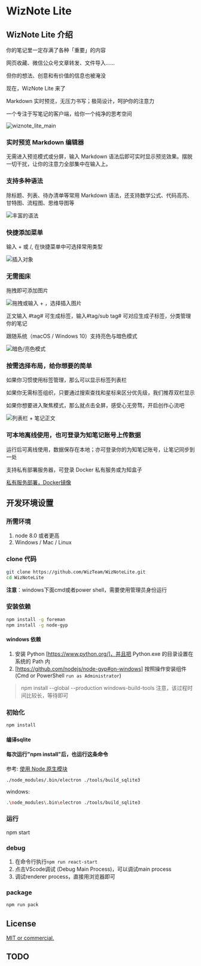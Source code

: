 # WizNote Lite

## WizNote Lite 介绍

你的笔记里一定存满了各种「重要」的内容

网页收藏、微信公众号文章转发、文件导入……

但你的想法、创意和有价值的信息也被淹没

现在，WizNote Lite 来了

Markdown 实时预览，无压力书写；极简设计，呵护你的注意力

一个专注于写笔记的客户端，给你一个纯净的思考空间

![wiznote_lite_main](./build/github/wiznnote_lite_main.png)

### 实时预览 Markdown 编辑器

无需进入预览模式或分屏，输入 Markdown 语法后即可实时显示预览效果。摆脱一切干扰，让你的注意力全部集中在输入上。

### 支持多种语法

除标题、列表、待办清单等常用 Markdown 语法，还支持数学公式、代码高亮、甘特图、流程图、思维导图等

![丰富的语法](./build/github/wiznote_lite_code.png)

### 快捷添加菜单

输入 + 或 /, 在快捷菜单中可选择常用类型

![插入对象](./build/github/wiznote_lite_insert.gif)

### 无需图床

拖拽即可添加图片

![拖拽或输入 + ，选择插入图片](./build/github/wiznote_lite_image.gif)

正文输入 #tag# 可生成标签，输入#tag/sub tag# 可对应生成子标签，分类管理你的笔记

跟随系统（macOS / Windows 10）支持亮色与暗色模式

![暗色/亮色模式](./build/github/wiznote_lite_theme.png)

### 按需选择布局，给你想要的简单

如果你习惯使用标签管理，那么可以显示标签列表栏

如果你无需标签组织，只要通过搜索查找和星标来区分优先级，我们推荐双栏显示

如果你想要进入聚焦模式，那么就点击全屏，感受心无旁骛，开启创作心流吧

![列表栏 + 笔记正文](./build/github/wiznote_lite_layout.png)

### 可本地离线使用，也可登录为知笔记账号上传数据

运行后可离线使用，数据保存在本地；亦可登录你的为知笔记账号，让笔记同步到一处

支持私有部署服务器，可登录 Docker 私有服务或为知盒子

[私有服务部署，Docker镜像](https://hub.docker.com/r/wiznote/wizserver)

## 开发环境设置

### 所需环境

1. node 8.0 或者更高
2. Windows / Mac / Linux

### clone 代码

```bash
git clone https://github.com/WizTeam/WizNoteLite.git
cd WizNoteLite
```

**注意**：windows下面cmd或者power shell，需要使用管理员身份运行

### 安装依赖

```bash
npm install -g foreman
npm install -g node-gyp
```

#### windows 依赖

1. 安装 Python [https://www.python.org/]，并且把 Python.exe 的目录设置在系统的 Path 内
2. [https://github.com/nodejs/node-gyp#on-windows] 按照操作安装组件(Cmd or PowerShell `run as Administrator`)
  
  > npm install --global --production windows-build-tools
  > 注意，该过程时间比较长，等待即可

### 初始化

```bash
npm install
```

#### 编译sqlite

#### 每次运行"npm install"后，也运行这条命令

参考: [使用 Node 原生模块](https://www.electronjs.org/docs/tutorial/using-native-node-modules)

```bash
./node_modules/.bin/electron ./tools/build_sqlite3
```

windows:

```bash
.\node_modules\.bin\electron ./tools/build_sqlite3
```

### 运行

npm start

### debug

1. 在命令行执行`npm run react-start`
2. 点击VScode调试 (Debug Main Process)，可以调试main process
3. 调试renderer process，直接用浏览器即可

### package

```bash
npm run pack
```

## License

[MIT or commercial.](./LICENSE.txt)

## TODO
